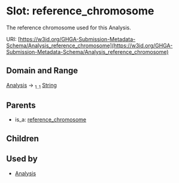
# Slot: reference_chromosome


The reference chromosome used for this Analysis.

URI: [https://w3id.org/GHGA-Submission-Metadata-Schema/Analysis_reference_chromosome](https://w3id.org/GHGA-Submission-Metadata-Schema/Analysis_reference_chromosome)


## Domain and Range

[Analysis](Analysis.md) &#8594;  <sub>1..1</sub> [String](types/String.md)

## Parents

 *  is_a: [reference_chromosome](reference_chromosome.md)

## Children


## Used by

 * [Analysis](Analysis.md)
